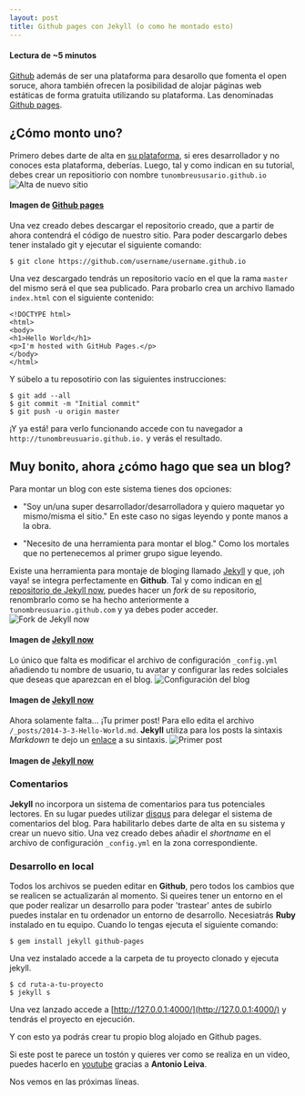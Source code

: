 ```yaml
---
layout: post
title: Github pages con Jekyll (o como he montado esto)
---
```


#### Lectura de ~5 minutos

[Github](http://github.com) además de ser una plataforma para desarollo que fomenta el open soruce, ahora también ofrecen la posibilidad de alojar páginas web estáticas de forma gratuita utilizando su plataforma. Las denominadas [Github pages](https://pages.github.com/).
## ¿Cómo monto uno?
 Primero debes darte de alta en [su plataforma](http://github.com), si eres desarrollador y no conoces esta plataforma, deberías. Luego, tal y como indican en su tutorial, debes crear un repositiorio con nombre `tunombreususario.github.io`![Alta de nuevo sitio](https://pages.github.com/images/user-repo@2x.png  "Alta de nuevo sitio")

#### Imagen  de [Github pages](https://pages.github.com/)

Una vez creado debes descargar el repositorio creado, que a partir de ahora contendrá el código de nuestro sitio. Para poder descargarlo debes tener instalado git y ejecutar el siguiente comando:
~~~
$ git clone https://github.com/username/username.github.io
~~~
Una vez descargado tendrás un repositorio vacío en el que la rama `master` del mismo será el que sea publicado. Para probarlo crea un archivo llamado `index.html` con el siguiente contenido:
~~~
<!DOCTYPE html>
<html>
<body>
<h1>Hello World</h1>
<p>I'm hosted with GitHub Pages.</p>
</body>
</html>
~~~
Y súbelo a tu reposotirio con las siguientes instrucciones:
~~~
$ git add --all
$ git commit -m "Initial commit"
$ git push -u origin master
~~~
¡Y ya está! para verlo funcionando accede con tu navegador a `http://tunombreusuario.github.io.` y verás el resultado.
## Muy bonito, ahora ¿cómo hago que sea un blog?
Para montar un blog con este sistema tienes dos opciones:

- "Soy un/una super desarrollador/desarrolladora y  quiero maquetar yo mismo/misma el sitio." En este caso no sigas leyendo y ponte manos a la obra.

- "Necesito de una herramienta para montar el blog." Como los mortales que no pertenecemos al primer grupo sigue leyendo.

Existe una herramienta para montaje de bloging llamado [Jekyll](https://jekyllrb.com/) y que, ¡oh vaya! se integra perfectamente en **Github**.
Tal y como indican en [el repositorio de Jekyll now](https://github.com/barryclark/jekyll-now), puedes hacer un *fork* de su repositorio, renombrarlo como se ha hecho anteriormente a `tunombreusuario.github.com` y ya debes poder acceder.
![Fork de Jekyll now](https://raw.githubusercontent.com/44r0n/44r0n.github.io/master/images/step1.gif  "Fork de Jekyll now")
#### Imagen de [Jekyll now](https://github.com/barryclark/jekyll-now)
Lo único que falta es modificar el archivo de configuración `_config.yml` añadiendo tu nombre de usuario, tu avatar y configurar las redes solciales que deseas que aparezcan en el blog.
![Configuración del blog](https://raw.githubusercontent.com/44r0n/44r0n.github.io/master/images/config.png  "Configuración del blog")
#### Imagen de [Jekyll now](https://github.com/barryclark/jekyll-now)
Ahora solamente falta... ¡Tu primer post! Para ello edita el archivo `/_posts/2014-3-3-Hello-World.md`. **Jekyll** utiliza para los posts la sintaxis *Markdown* te dejo un [enlace](https://github.com/adam-p/markdown-here/wiki/Markdown-Cheatsheet)  a su sintaxis.
![Primer post](https://raw.githubusercontent.com/44r0n/44r0n.github.io/master/images/first-post.png  "Primer post")

#### Imagen de [Jekyll now](https://github.com/barryclark/jekyll-now)
### Comentarios
**Jekyll** no incorpora un sistema de comentarios para tus potenciales lectores. En su lugar puedes utilizar [disqus](http://disqus.com) para delegar el sistema de comentarios del blog. Para habilitarlo debes darte de alta en su sistema y crear un nuevo sitio. Una vez creado debes añadir el *shortname* en el archivo de configuración `_config.yml` en la zona correspondiente.
### Desarrollo en local
Todos los archivos se pueden editar en **Github**, pero todos los cambios que se realicen se actualizarán al momento. Si queires tener un entorno en el que poder realizar un desarrollo para poder 'trastear' antes de subirlo puedes instalar en tu ordenador un entorno de desarrollo. Necesiatrás **Ruby** instalado en tu equipo. Cuando lo tengas ejecuta el siguiente comando:
~~~
$ gem install jekyll github-pages
~~~
Una vez instalado accede a la carpeta de tu proyecto clonado y ejecuta jekyll.
~~~
$ cd ruta-a-tu-proyecto
$ jekyll s
~~~
Una vez lanzado accede a [http://127.0.0.1:4000/](http://127.0.0.1:4000/) y tendrás el proyecto en ejecución.

Y con esto ya podrás crear tu propio blog alojado en Github pages.

Si este post te parece un tostón y quieres ver como se realiza en un video, puedes hacerlo en [youtube](https://www.youtube.com/watch?v=lsvRyE5tPQQ&t=681s)  gracias a **Antonio Leiva**.

Nos vemos en las próximas líneas.
